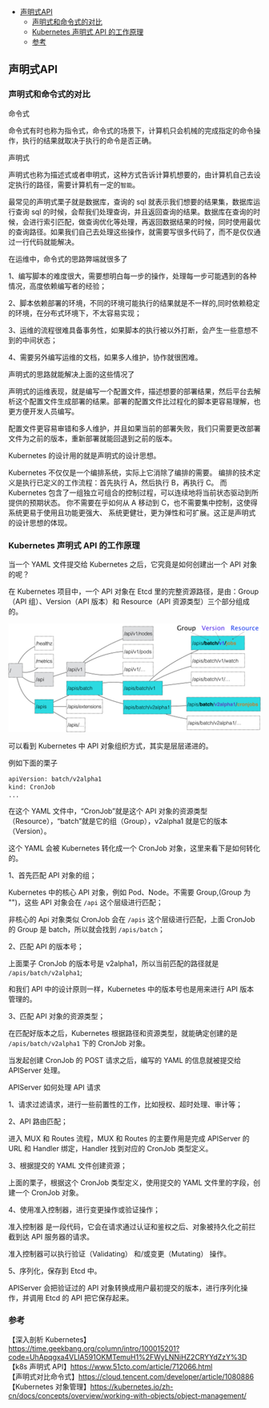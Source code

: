 <!-- START doctoc generated TOC please keep comment here to allow auto update -->
<!-- DON'T EDIT THIS SECTION, INSTEAD RE-RUN doctoc TO UPDATE -->

- [声明式API](#%E5%A3%B0%E6%98%8E%E5%BC%8Fapi)
  - [声明式和命令式的对比](#%E5%A3%B0%E6%98%8E%E5%BC%8F%E5%92%8C%E5%91%BD%E4%BB%A4%E5%BC%8F%E7%9A%84%E5%AF%B9%E6%AF%94)
  - [Kubernetes 声明式 API 的工作原理](#kubernetes-%E5%A3%B0%E6%98%8E%E5%BC%8F-api-%E7%9A%84%E5%B7%A5%E4%BD%9C%E5%8E%9F%E7%90%86)
  - [参考](#%E5%8F%82%E8%80%83)

<!-- END doctoc generated TOC please keep comment here to allow auto update -->

## 声明式API

### 声明式和命令式的对比

命令式  

命令式有时也称为指令式，命令式的场景下，计算机只会机械的完成指定的命令操作，执行的结果就取决于执行的命令是否正确。    

声明式  

声明式也称为描述式或者申明式，这种方式告诉计算机想要的，由计算机自己去设定执行的路径，需要计算机有一定的`智能`。    

最常见的声明式栗子就是数据库，查询的 sql 就表示我们想要的结果集，数据库运行查询 sql 的时候，会帮我们处理查询，并且返回查询的结果。数据库在查询的时候，会进行索引匹配，做查询优化等处理，再返回数据结果的时候，同时使用最优的查询路径。如果我们自己去处理这些操作，就需要写很多代码了，而不是仅仅通过一行代码就能解决。    

在运维中，命令式的思路弊端就很多了  

1、编写脚本的难度很大，需要想明白每一步的操作，处理每一步可能遇到的各种情况，高度依赖编写者的经验；  

2、脚本依赖部署的环境，不同的环境可能执行的结果就是不一样的,同时依赖稳定的环境，在分布式环境下，不太容易实现；     

3、运维的流程很难具备事务性，如果脚本的执行被以外打断，会产生一些意想不到的中间状态；  

4、需要另外编写运维的文档，如果多人维护，协作就很困难。   

声明式的思路就能解决上面的这些情况了  

声明式的运维表现，就是编写一个配置文件，描述想要的部署结果，然后平台去解析这个配置文件生成部署的结果。部署的配置文件比过程化的脚本更容易理解，也更方便开发人员编写。   

配置文件更容易审错和多人维护，并且如果当前的部署失败，我们只需要更改部署文件为之前的版本，重新部署就能回退到之前的版本。   

Kubernetes 的设计用的就是声明式的设计思想。  

Kubernetes 不仅仅是一个编排系统，实际上它消除了编排的需要。 编排的技术定义是执行已定义的工作流程：首先执行 A，然后执行 B，再执行 C。 而 Kubernetes 包含了一组独立可组合的控制过程，可以连续地将当前状态驱动到所提供的预期状态。 你不需要在乎如何从 A 移动到 C，也不需要集中控制，这使得系统更易于使用且功能更强大、 系统更健壮，更为弹性和可扩展。这正是声明式的设计思想的体现。  

###  Kubernetes 声明式 API 的工作原理

当一个 YAML 文件提交给 Kubernetes 之后，它究竟是如何创建出一个 API 对象的呢？  

在 Kubernetes 项目中，一个 API 对象在 Etcd 里的完整资源路径，是由：Group（API 组）、Version（API 版本）和 Resource（API 资源类型）三个部分组成的。   

<img src="/img/k8s/k8s-api.webp"  alt="k8s" />    

可以看到 Kubernetes 中 API 对象组织方式，其实是层层递进的。   

例如下面的栗子  

```
apiVersion: batch/v2alpha1
kind: CronJob
...
```

在这个 YAML 文件中，“CronJob”就是这个 API 对象的资源类型（Resource），“batch”就是它的组（Group），v2alpha1 就是它的版本（Version）。   

这个 YAML 会被 Kubernetes 转化成一个 CronJob 对象，这里来看下是如何转化的。  

1、首先匹配 API 对象的组；  

Kubernetes 中的核心 API 对象，例如 Pod、Node。不需要 Group,(Group 为 "")，这些 API 对象会在 `/api` 这个层级进行匹配；  

非核心的 Api 对象类似 CronJob 会在 `/apis` 这个层级进行匹配，上面 CronJob 的 Group 是 batch，所以就会找到 `/apis/batch`；   

2、匹配 API 的版本号；  

上面栗子 CronJob 的版本号是 v2alpha1，所以当前匹配的路径就是 `/apis/batch/v2alpha1`;   

和我们 API 中的设计原则一样，Kubernetes 中的版本号也是用来进行 API 版本管理的。   

3、匹配 API 对象的资源类型；   

在匹配好版本之后，Kubernetes 根据路径和资源类型，就能确定创建的是 `/apis/batch/v2alpha1` 下的 CronJob 对象。    

当发起创建 CronJob 的 POST 请求之后，编写的 YAML 的信息就被提交给 APIServer 处理。   

APIServer 如何处理 API 请求    

1、请求过滤请求，进行一些前置性的工作，比如授权、超时处理、审计等；  

2、API 路由匹配；  

进入 MUX 和 Routes 流程，MUX 和 Routes 的主要作用是完成 APIServer 的 URL 和 Handler 绑定，Handler 找到对应的 CronJob 类型定义。  

3、根据提交的 YAML 文件创建资源；   

上面的栗子，根据这个 CronJob 类型定义，使用提交的 YAML 文件里的字段，创建一个 CronJob 对象。   

4、使用准入控制器，进行变更操作或验证操作；    

准入控制器 是一段代码，它会在请求通过认证和鉴权之后、对象被持久化之前拦截到达 API 服务器的请求。

准入控制器可以执行验证（Validating） 和/或变更（Mutating） 操作。  

5、序列化，保存到 Etcd 中。  

APIServer 会把验证过的 API 对象转换成用户最初提交的版本，进行序列化操作，并调用 Etcd 的 API 把它保存起来。  

### 参考

【深入剖析 Kubernetes】https://time.geekbang.org/column/intro/100015201?code=UhApqgxa4VLIA591OKMTemuH1%2FWyLNNiHZ2CRYYdZzY%3D  
【k8s 声明式 API】https://www.51cto.com/article/712066.html     
【声明式对比命令式】https://cloud.tencent.com/developer/article/1080886  
【Kubernetes 对象管理】https://kubernetes.io/zh-cn/docs/concepts/overview/working-with-objects/object-management/  





